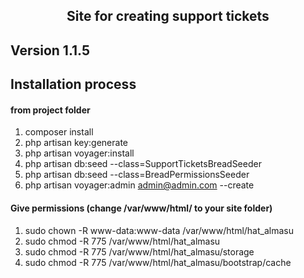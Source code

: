 <h2 align="center">Site for creating support tickets</h2>

## Version 1.1.5

## Installation process
#### from project folder
1. composer install
2. php artisan key:generate
3. php artisan voyager:install
4. php artisan db:seed --class=SupportTicketsBreadSeeder 
5. php artisan db:seed --class=BreadPermissionsSeeder
6. php artisan voyager:admin admin@admin.com --create

#### Give permissions (change /var/www/html/ to your site folder)
1. sudo chown -R www-data:www-data /var/www/html/hat_almasu
2. sudo chmod -R 775 /var/www/html/hat_almasu
3. sudo chmod -R 775 /var/www/html/hat_almasu/storage
4. sudo chmod -R 775 /var/www/html/hat_almasu/bootstrap/cache